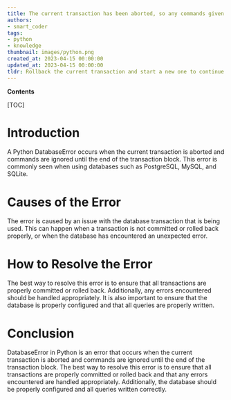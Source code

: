 ```yaml
---
title: The current transaction has been aborted, so any commands given will be ignored until the end of the transaction block
authors:
- smart_coder
tags:
- python
- knowledge
thumbnail: images/python.png
created_at: 2023-04-15 00:00:00
updated_at: 2023-04-15 00:00:00
tldr: Rollback the current transaction and start a new one to continue executing commands.
---
```


**Contents**

[TOC]

# Introduction

A Python DatabaseError occurs when the current transaction is aborted and commands are ignored until the end of the transaction block. This error is commonly seen when using databases such as PostgreSQL, MySQL, and SQLite.

# Causes of the Error

The error is caused by an issue with the database transaction that is being used. This can happen when a transaction is not committed or rolled back properly, or when the database has encountered an unexpected error.

# How to Resolve the Error

The best way to resolve this error is to ensure that all transactions are properly committed or rolled back. Additionally, any errors encountered should be handled appropriately. It is also important to ensure that the database is properly configured and that all queries are properly written.

# Conclusion

DatabaseError in Python is an error that occurs when the current transaction is aborted and commands are ignored until the end of the transaction block. The best way to resolve this error is to ensure that all transactions are properly committed or rolled back and that any errors encountered are handled appropriately. Additionally, the database should be properly configured and all queries written correctly.
